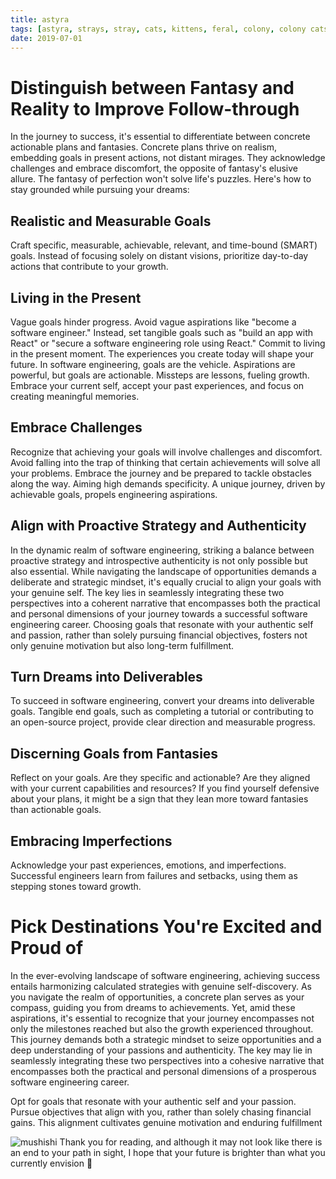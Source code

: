 ```yaml
---
title: astyra
tags: [astyra, strays, stray, cats, kittens, feral, colony, colony cats, colony kitten]
date: 2019-07-01
---
```



# Distinguish between Fantasy and Reality to Improve Follow-through

In the journey to success, it's essential to differentiate between concrete actionable plans and fantasies. Concrete plans thrive on realism, embedding goals in present actions, not distant mirages. They acknowledge challenges and embrace discomfort, the opposite of fantasy's elusive allure. The fantasy of perfection won't solve life's puzzles. Here's how to stay grounded while pursuing your dreams:

## Realistic and Measurable Goals

Craft specific, measurable, achievable, relevant, and time-bound (SMART) goals.  Instead of focusing solely on distant visions, prioritize day-to-day actions that contribute to your growth.

## Living in the Present

Vague goals hinder progress. Avoid vague aspirations like "become a software engineer." Instead, set tangible goals such as "build an app with React" or "secure a software engineering role using React." Commit to living in the present moment. The experiences you create today will shape your future. In software engineering, goals are the vehicle. Aspirations are powerful, but goals are actionable. Missteps are lessons, fueling growth. Embrace your current self, accept your past experiences, and focus on creating meaningful memories.

## Embrace Challenges

Recognize that achieving your goals will involve challenges and discomfort. Avoid falling into the trap of thinking that certain achievements will solve all your problems. Embrace the journey and be prepared to tackle obstacles along the way.
Aiming high demands specificity. A unique journey, driven by achievable goals, propels engineering aspirations.

## Align with Proactive Strategy and Authenticity

In the dynamic realm of software engineering, striking a balance between proactive strategy and introspective authenticity is not only possible but also essential. While navigating the landscape of opportunities demands a deliberate and strategic mindset, it's equally crucial to align your goals with your genuine self. The key lies in seamlessly integrating these two perspectives into a coherent narrative that encompasses both the practical and personal dimensions of your journey towards a successful software engineering career. Choosing goals that resonate with your authentic self and passion, rather than solely pursuing financial objectives, fosters not only genuine motivation but also long-term fulfillment.

## Turn Dreams into Deliverables

To succeed in software engineering, convert your dreams into deliverable goals. Tangible end goals, such as completing a tutorial or contributing to an open-source project, provide clear direction and measurable progress.

## Discerning Goals from Fantasies

Reflect on your goals. Are they specific and actionable? Are they aligned with your current capabilities and resources? If you find yourself defensive about your plans, it might be a sign that they lean more toward fantasies than actionable goals.

## Embracing Imperfections

Acknowledge your past experiences, emotions, and imperfections. Successful engineers learn from failures and setbacks, using them as stepping stones toward growth.

# Pick Destinations You're Excited and Proud of

In the ever-evolving landscape of software engineering, achieving success entails harmonizing calculated strategies with genuine self-discovery. As you navigate the realm of opportunities, a concrete plan serves as your compass, guiding you from dreams to achievements. Yet, amid these aspirations, it's essential to recognize that your journey encompasses not only the milestones reached but also the growth experienced throughout. This journey demands both a strategic mindset to seize opportunities and a deep understanding of your passions and authenticity. The key may lie in seamlessly integrating these two perspectives into a cohesive narrative that encompasses both the practical and personal dimensions of a prosperous software engineering career.

Opt for goals that resonate with your authentic self and your passion. Pursue objectives that align with you, rather than solely chasing financial gains. This alignment cultivates genuine motivation and enduring fulfillment

![mushishi](https://i.imgur.com/7cbpypA.gif)
Thank you for reading, and although it may not look like there is an end to your path in sight, I hope that your future is brighter than what you currently envision 🙌
